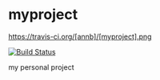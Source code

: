 myproject
=========

https://travis-ci.org/[annb]/[myproject].png

[![Build Status](https://travis-ci.org/[annb]/[myproject].png)](https://travis-ci.org/[annb]/[myproject])

my personal project